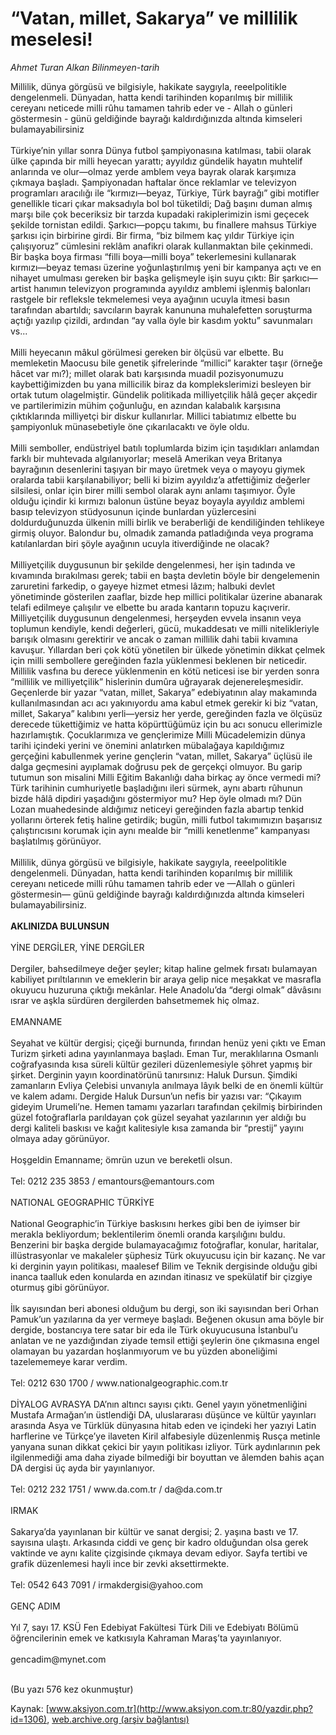 # “Vatan, millet, Sakarya” ve millilik meselesi!

*Ahmet Turan Alkan Bilinmeyen-tarih*

<div>
 <p>
  <font>
   Millilik, dünya görgüsü ve bilgisiyle, hakikate saygıyla, reeelpolitikle dengelenmeli. Dünyadan, hatta kendi tarihinden koparılmış bir millilik cereyanı neticede milli rûhu tamamen tahrib eder ve  - Allah o günleri göstermesin - günü geldiğinde bayrağı kaldırdığınızda altında kimseleri bulamayabilirsiniz
   <br/>
   <br/>
   Türkiye’nin yıllar sonra Dünya futbol şampiyonasına  katılması, tabii olarak ülke çapında bir milli heyecan yarattı; ayyıldız gündelik hayatın muhtelif anlarında ve olur—olmaz yerde amblem veya bayrak olarak karşımıza çıkmaya başladı. Şampiyonadan haftalar önce reklamlar ve televizyon programları aracılığı ile “kırmızı—beyaz, Türkiye, Türk bayrağı” gibi motifler genellikle ticari çıkar maksadıyla bol bol tüketildi; Dağ başını duman almış marşı bile çok beceriksiz bir tarzda kupadaki rakiplerimizin ismi geçecek şekilde tornistan edildi. Şarkıcı—popçu takımı, bu finallere mahsus Türkiye şarkısı için birbirine girdi. Bir firma, “biz bilmem kaç yıldır Türkiye için çalışıyoruz” cümlesini reklâm anafikri olarak kullanmaktan bile çekinmedi. Bir başka boya firması “filli boya—milli boya” tekerlemesini kullanarak kırmızı—beyaz teması üzerine yoğunlaştırılmış yeni bir kampanya açtı ve en nihayet umulması gereken bir başka gelişmeyle işin suyu çıktı: Bir şarkıcı—artist hanımın televizyon programında ayyıldız amblemi işlenmiş balonları rastgele bir refleksle tekmelemesi veya ayağının ucuyla itmesi basın tarafından abartıldı; savcıların bayrak kanununa muhalefetten soruşturma açtığı yazılıp çizildi, ardından “ay valla öyle bir kasdım yoktu” savunmaları vs...
   <br/>
   <br/>
   Milli heyecanın mâkul görülmesi gereken bir ölçüsü var elbette. Bu memleketin Maocusu bile genetik şifrelerinde “millici” karakter taşır (örneğe hâcet var mı?); millet olarak batı karşısında muadil pozisyonumuzu kaybettiğimizden bu yana millicilik biraz da komplekslerimizi besleyen bir ortak tutum olagelmiştir. Gündelik politikada milliyetçilik hâlâ geçer akçedir ve partilerimizin mühim çoğunluğu, en azından kalabalık karşısına çıktıklarında milliyetçi bir diskur kullanırlar. Millici tabiatımız elbette bu şampiyonluk münasebetiyle öne çıkarılacaktı ve öyle oldu.
   <br/>
   <br/>
   Milli semboller, endüstriyel batılı toplumlarda bizim için taşıdıkları anlamdan farklı bir muhtevada algılanıyorlar; meselâ Amerikan veya Britanya bayrağının desenlerini taşıyan bir mayo üretmek veya o mayoyu giymek oralarda tabii karşılanabiliyor; belli ki bizim ayyıldız’a atfettiğimiz değerler silsilesi, onlar için birer milli sembol olarak aynı anlamı taşımıyor. Öyle olduğu içindir ki kırmızı balonun üstüne beyaz boyayla ayyıldız amblemi basıp televizyon stüdyosunun içinde bunlardan yüzlercesini doldurduğunuzda ülkenin milli birlik ve beraberliği de kendiliğinden tehlikeye girmiş oluyor. Balondur bu, olmadık zamanda patladığında veya programa katılanlardan biri şöyle ayağının ucuyla itiverdiğinde ne olacak?
   <br/>
   <br/>
   Milliyetçilik duygusunun bir şekilde dengelenmesi, her işin tadında ve kıvamında bırakılması gerek; tabii en başta devletin böyle bir dengelemenin zaruretini farkedip, o gayeye hizmet etmesi lâzım; halbuki devlet yönetiminde gösterilen zaaflar, bizde hep millici politikalar üzerine abanarak telafi edilmeye çalışılır ve elbette bu arada kantarın topuzu kaçıverir. Milliyetçilik duygusunun dengelenmesi, herşeyden evvela insanın veya toplumun kendiyle, kendi değerleri, gücü, mukaddesatı ve milli nitelikleriyle barışık olmasını gerektirir ve ancak o zaman millilik dahi tabii kıvamına kavuşur. Yıllardan beri çok kötü yönetilen bir ülkede yönetimin dikkat çelmek için milli sembollere gereğinden fazla yüklenmesi beklenen bir neticedir. Millilik vasfına bu derece yüklenmenin en kötü neticesi ise bir yerden sonra “millilik ve milliyetçilik” hislerinin dumûra uğrayarak dejenereleşmesidir. Geçenlerde bir yazar “vatan, millet, Sakarya” edebiyatının alay makamında kullanılmasından acı acı yakınıyordu ama kabul etmek gerekir ki biz “vatan, millet, Sakarya” kalıbını yerli—yersiz her yerde, gereğinden fazla ve ölçüsüz derecede tükettiğimiz ve hatta köpürttüğümüz için bu acı sonucu ellerimizle hazırlamıştık. Çocuklarımıza ve gençlerimize Milli Mücadelemizin dünya tarihi içindeki yerini ve önemini anlatırken mübalağaya kapıldığımız gerçeğini kabullenmek yerine gençlerin “vatan, millet, Sakarya” üçlüsü ile dalga geçmesini ayıplamak doğrusu pek de gerçekçi olmuyor. Bu garip tutumun son misalini Milli Eğitim Bakanlığı daha birkaç ay önce vermedi mi? Türk tarihinin cumhuriyetle başladığını ileri sürmek, aynı abartı rûhunun bizde hâlâ dipdiri yaşadığını göstermiyor mu? Hep öyle olmadı mı? Dün Lozan muahedesinde aldığımız neticeyi gereğinden fazla abartıp tenkid yollarını örterek fetiş haline getirdik; bugün, milli futbol takımımızın başarısız çalıştırıcısını korumak için aynı mealde bir “milli kenetlenme” kampanyası başlatılmış görünüyor.
   <br/>
   <br/>
   Millilik, dünya görgüsü ve bilgisiyle, hakikate saygıyla, reeelpolitikle dengelenmeli. Dünyadan, hatta kendi tarihinden koparılmış bir millilik cereyanı neticede milli rûhu tamamen tahrib eder ve —Allah o günleri göstermesin— günü geldiğinde bayrağı kaldırdığınızda altında kimseleri bulamayabilirsiniz.
   <br/>
   <br/>
   <b>
    AKLINIZDA BULUNSUN
   </b>
   <br/>
   <br/>
   YİNE DERGİLER, YİNE DERGİLER
   <br/>
   <br/>
   Dergiler, bahsedilmeye değer şeyler; kitap haline gelmek fırsatı bulamayan kabiliyet pırıltılarının ve emeklerin bir araya gelip nice meşakkat ve masrafla okuyucu huzuruna çıktığı mekânlar. Hele Anadolu’da “dergi olmak” dâvâsını ısrar ve aşkla sürdüren dergilerden bahsetmemek hiç olmaz.
   <br/>
   <br/>
   EMANNAME
   <br/>
   <br/>
   Seyahat ve kültür dergisi; çiçeği burnunda, fırından henüz yeni çıktı  ve Eman Turizm şirketi adına yayınlanmaya başladı. Eman Tur, meraklılarına Osmanlı coğrafyasında kısa süreli kültür gezileri düzenlemesiyle şöhret yapmış bir şirket. Derginin yayın koordinatörünü tanırsınız: Haluk Dursun. Şimdiki zamanların Evliya Çelebisi unvanıyla anılmaya lâyık belki de en önemli kültür ve kalem adamı. Dergide Haluk Dursun’un nefis bir yazısı var: “Çıkayım gideyim Urumeli’ne. Hemen tamamı yazarları tarafından çekilmiş  birbirinden güzel fotoğraflarla parıldayan çok güzel seyahat yazılarının yer aldığı bu dergi kaliteli baskısı ve kağıt kalitesiyle kısa zamanda bir “prestij” yayını olmaya aday görünüyor.
   <br/>
   <br/>
   Hoşgeldin Emanname; ömrün uzun ve bereketli olsun.
   <br/>
   <br/>
   Tel: 0212 235 3853  / emantours@emantours.com
   <br/>
   <br/>
   NATIONAL GEOGRAPHIC TÜRKİYE
   <br/>
   <br/>
   National Geographic’in Türkiye baskısını herkes gibi ben de iyimser bir merakla bekliyordum; beklentilerim önemli oranda karşılığını buldu. Benzerini bir başka dergide bulamayacağımız fotoğraflar, konular, haritalar, illüstrasyonlar ve makaleler şüphesiz Türk okuyucusu için bir kazanç. Ne var ki derginin yayın politikası, maalesef Bilim ve Teknik dergisinde olduğu gibi inanca taalluk eden konularda en azından itinasız ve spekülatif bir çizgiye oturmuş gibi görünüyor.
   <br/>
   <br/>
   İlk sayısından beri abonesi olduğum bu dergi, son iki sayısından beri Orhan Pamuk’un yazılarına da yer vermeye başladı. Beğenen okusun ama böyle bir dergide, bostancıya tere satar bir eda ile Türk okuyucusuna İstanbul’u anlatan ve ne yazdığından ziyade temsil ettiği şeylerin öne çıkmasına engel olamayan bu yazardan hoşlanmıyorum ve bu yüzden aboneliğimi tazelememeye karar verdim.
   <br/>
   <br/>
   Tel: 0212 630 1700 / www.nationalgeographic.com.tr
   <br/>
   <br/>
   DİYALOG AVRASYA DA’nın altıncı sayısı çıktı. Genel yayın yönetmenliğini Mustafa Armağan’ın üstlendiği DA, uluslararası düşünce ve kültür yayınları arasında Asya ve Türklük dünyasına hitab eden ve içindeki her yazıyi Latin harflerine ve Türkçe’ye ilaveten Kiril alfabesiyle düzenlenmiş Rusça metinle yanyana sunan dikkat çekici bir yayın politikası izliyor. Türk aydınlarının pek ilgilenmediği ama daha ziyade bilmediği bir boyuttan ve âlemden bahis açan DA dergisi üç ayda bir yayınlanıyor.
   <br/>
   <br/>
   Tel: 0212 232 1751 / www.da.com.tr /  da@da.com.tr
   <br/>
   <br/>
   IRMAK
   <br/>
   <br/>
   Sakarya’da yayınlanan bir kültür ve sanat dergisi; 2. yaşına bastı ve 17. sayısına ulaştı. Arkasında ciddi ve genç bir kadro olduğundan olsa gerek vaktinde ve aynı kalite çizgisinde çıkmaya devam ediyor. Sayfa tertibi ve grafik düzenlemesi hayli ince bir zevki aksettirmekte.
   <br/>
   <br/>
   Tel: 0542 643 7091  / irmakdergisi@yahoo.com
   <br/>
   <br/>
   GENÇ ADIM
   <br/>
   <br/>
   Yıl 7, sayı 17. KSÜ Fen Edebiyat Fakültesi Türk Dili ve Edebiyatı Bölümü öğrencilerinin emek ve katkısıyla Kahraman Maraş’ta yayınlanıyor.
   <br/>
   <br/>
   gencadim@mynet.com
   <br/>
   <br/>
  </font>
 </p>
 <p>
  <font>
   (Bu yazı 576 kez okunmuştur)
  </font>
 </p>
</div>


Kaynak: [www.aksiyon.com.tr](http://www.aksiyon.com.tr:80/yazdir.php?id=1306), [web.archive.org (arşiv bağlantısı)](http://web.archive.org/web/20050301154508/http://www.aksiyon.com.tr:80/yazdir.php?id=1306)
